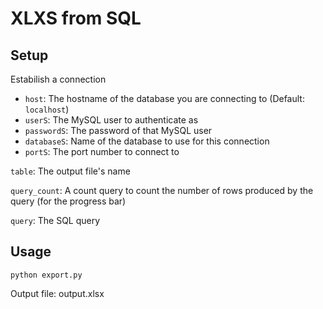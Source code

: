 # XLXS from SQL

## Setup
Estabilish a connection
<ul>
  <li><code>host</code>: The hostname of the database you are connecting to (Default: <code>localhost</code>)</li>
  <li><code>userS</code>: The MySQL user to authenticate as</li>
  <li><code>passwordS</code>: The password of that MySQL user</li>
  <li><code>databaseS</code>: Name of the database to use for this connection</li>
  <li><code>portS</code>: The port number to connect to</li>
</ul>

<code>table</code>: The output file's name

<code>query_count</code>: A count query to count the number of rows produced by the query (for the progress bar)

<code>query</code>: The SQL query

## Usage

```cli
python export.py
```
Output file: output.xlsx








